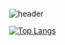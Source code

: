![header](https://capsule-render.vercel.app/api?type=venom&color=fff1b9&height=300&section=header&text=ahndb%20&fontSize=90)

[![Top Langs](https://github-readme-stats.vercel.app/api/top-langs/?username=ahndb)](https://github.com/anuraghazra/github-readme-stats)
